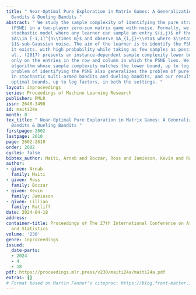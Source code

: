 ```yaml
---
title: " Near-Optimal Pure Exploration in Matrix Games: A Generalization of Stochastic
  Bandits & Dueling Bandits "
abstract: " We study the sample complexity of identifying the pure strategy Nash equilibrium
  (PSNE) in a two-player zero-sum matrix game with noise. Formally, we are given a
  stochastic model where any learner can sample an entry $(i,j)$ of the input matrix
  $A\\in [-1,1]^{n\\times m}$ and observe $A_{i,j}+\\eta$ where $\\eta$ is a zero-mean
  $1$-sub-Gaussian noise. The aim of the learner is to identify the PSNE of $A$, whenever
  it exists, with high probability while taking as few samples as possible. Zhou et
  al., (2017) presents an instance-dependent sample complexity lower bound that depends
  only on the entries in the row and column in which the PSNE lies. We design a near-optimal
  algorithm whose sample complexity matches the lower bound, up to log factors. The
  problem of identifying the PSNE also generalizes the problem of pure exploration
  in stochastic multi-armed bandits and dueling bandits, and our result matches the
  optimal bounds, up to log factors, in both the settings. "
layout: inproceedings
series: Proceedings of Machine Learning Research
publisher: PMLR
issn: 2640-3498
id: maiti24a
month: 0
tex_title: " Near-Optimal Pure Exploration in Matrix Games: A Generalization of Stochastic
  Bandits & Dueling Bandits "
firstpage: 2602
lastpage: 2610
page: 2602-2610
order: 2602
cycles: false
bibtex_author: Maiti, Arnab and Boczar, Ross and Jamieson, Kevin and Ratliff, Lillian
author:
- given: Arnab
  family: Maiti
- given: Ross
  family: Boczar
- given: Kevin
  family: Jamieson
- given: Lillian
  family: Ratliff
date: 2024-04-18
address:
container-title: Proceedings of The 27th International Conference on Artificial Intelligence
  and Statistics
volume: '238'
genre: inproceedings
issued:
  date-parts:
  - 2024
  - 4
  - 18
pdf: https://proceedings.mlr.press/v238/maiti24a/maiti24a.pdf
extras: []
# Format based on Martin Fenner's citeproc: https://blog.front-matter.io/posts/citeproc-yaml-for-bibliographies/
---
```

